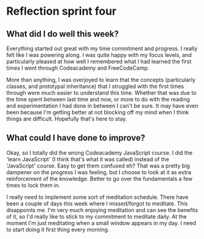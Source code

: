 # Reflection sprint four

## What did I do well this week?

Everything started out great with my time commitment and progress. I really
felt like I was powering along. I was quite happy with my focus levels, and
particularly pleased at how well I remembered what I had learned the first
times I went through Codeacademy and FreeCodeCamp.

More than anything, I was overjoyed to learn that the concepts (particularly
classes, and prototypal inheritance) that I struggled with the first times
through were much easier to understand this time. Whether that was due to the
time spent between last time and now, or more to do with the reading and
experimentation I had done in between I can't be sure. It may have even been
because I'm getting better at not blocking off my mind when I think things are
difficult. Hopefully that's here to stay.

## What could I have done to improve?

Okay, so I totally did the wrong Codeacademy JavaScript course. I did the
'learn JavaScript' (I think that's what it was called) instead of the
'JavaScript' course. Easy to get them confused eh?
That was a pretty big dampener on the progress I was feeling, but I choose to
look at it as extra reinforcement of the knowledge. Better to go over the
fundamentals a few times to lock them in.

I really need to implement some sort of meditation schedule. There have been
a couple of days this week where I missed/forgot to meditate. This disappoints
me. I'm very much enjoying meditation and can see the benefits of it, so I'd
really like to stick to my commitment to meditate daily. At the moment I'm just
meditating when a small window appears in my day. I need to start doing it
first thing every morning.
